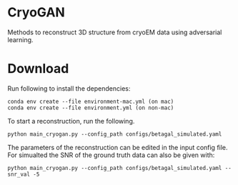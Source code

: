 
# CryoGAN 

Methods to reconstruct 3D structure from cryoEM data using adversarial learning.


# Download

Run following to install the dependencies:

    conda env create --file environment-mac.yml (on mac)
    conda env create --file environment.yml (on non-mac)


To start a reconstruction, run the following. 
    
    python main_cryogan.py --config_path configs/betagal_simulated.yaml

The parameters of the reconstruction can be edited in the input config file.
For simualted the SNR of the ground truth data can also be given with:
    
    python main_cryogan.py --config_path configs/betagal_simulated.yaml --snr_val -5

